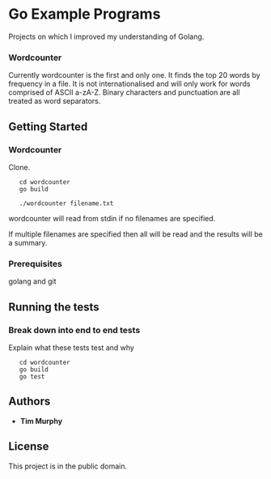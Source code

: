 
# Go Example Programs

Projects on which I improved my understanding of Golang.   

### Wordcounter
  Currently wordcounter is the first and only one.  It finds the top 20 words by frequency in a file. It is not internationalised and will only work for words comprised of ASCII  a-zA-Z.  Binary characters and punctuation are all treated as word separators.

## Getting Started

### Wordcounter
Clone.  
```
   cd wordcounter 
   go build

   ./wordcounter filename.txt 
```
wordcounter will read from stdin if no filenames are specified.

If multiple filenames are specified then all will be read and the results will be a summary.

### Prerequisites

golang and git

## Running the tests


### Break down into end to end tests

Explain what these tests test and why

```
   cd wordcounter 
   go build
   go test

```

## Authors

* **Tim Murphy** 

## License

This project is in the public domain.

